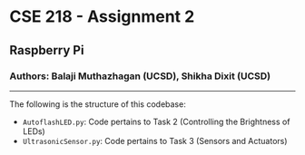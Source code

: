 # CSE 218 - Assignment 2
## Raspberry Pi
### Authors: Balaji Muthazhagan (UCSD), Shikha Dixit (UCSD)
___
The following is the structure of this codebase:
* `AutoflashLED.py`: Code pertains to Task 2 (Controlling the Brightness of LEDs)
* `UltrasonicSensor.py`: Code pertains to Task 3 (Sensors and Actuators)

